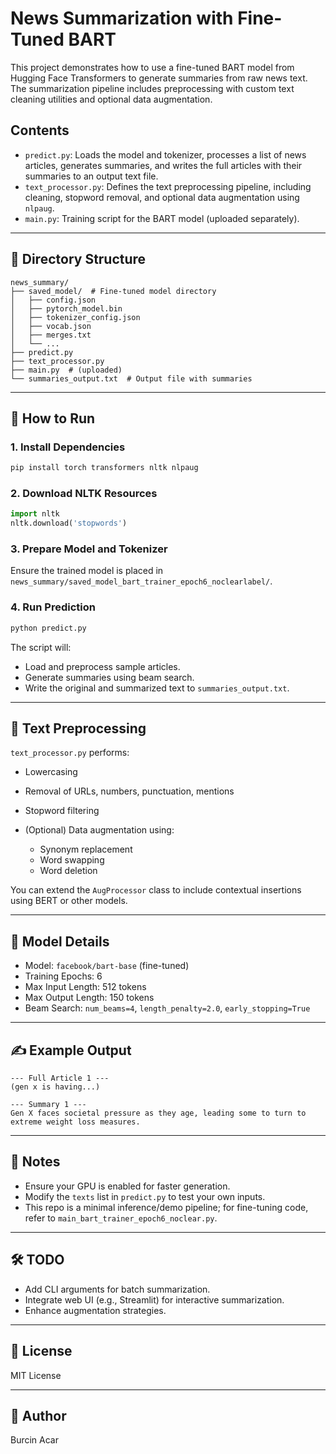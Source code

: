 # News Summarization with Fine-Tuned BART

This project demonstrates how to use a fine-tuned BART model from Hugging Face Transformers to generate summaries from raw news text. The summarization pipeline includes preprocessing with custom text cleaning utilities and optional data augmentation.

## Contents

* `predict.py`: Loads the model and tokenizer, processes a list of news articles, generates summaries, and writes the full articles with their summaries to an output text file.
* `text_processor.py`: Defines the text preprocessing pipeline, including cleaning, stopword removal, and optional data augmentation using `nlpaug`.
* `main.py`: Training script for the BART model (uploaded separately).

---

## 📁 Directory Structure

```
news_summary/
├── saved_model/  # Fine-tuned model directory
│   ├── config.json
│   ├── pytorch_model.bin
│   ├── tokenizer_config.json
│   ├── vocab.json
│   ├── merges.txt
│   └── ...
├── predict.py
├── text_processor.py
├── main.py  # (uploaded)
└── summaries_output.txt  # Output file with summaries
```

---

## 🚀 How to Run

### 1. Install Dependencies

```bash
pip install torch transformers nltk nlpaug
```

### 2. Download NLTK Resources

```python
import nltk
nltk.download('stopwords')
```

### 3. Prepare Model and Tokenizer

Ensure the trained model is placed in `news_summary/saved_model_bart_trainer_epoch6_noclearlabel/`.

### 4. Run Prediction

```bash
python predict.py
```

The script will:

* Load and preprocess sample articles.
* Generate summaries using beam search.
* Write the original and summarized text to `summaries_output.txt`.

---

## 🧹 Text Preprocessing

`text_processor.py` performs:

* Lowercasing
* Removal of URLs, numbers, punctuation, mentions
* Stopword filtering
* (Optional) Data augmentation using:

  * Synonym replacement
  * Word swapping
  * Word deletion

You can extend the `AugProcessor` class to include contextual insertions using BERT or other models.

---

## 🧠 Model Details

* Model: `facebook/bart-base` (fine-tuned)
* Training Epochs: 6
* Max Input Length: 512 tokens
* Max Output Length: 150 tokens
* Beam Search: `num_beams=4`, `length_penalty=2.0`, `early_stopping=True`

---

## ✍️ Example Output

```
--- Full Article 1 ---
(gen x is having...)

--- Summary 1 ---
Gen X faces societal pressure as they age, leading some to turn to extreme weight loss measures.
```

---

## 📌 Notes

* Ensure your GPU is enabled for faster generation.
* Modify the `texts` list in `predict.py` to test your own inputs.
* This repo is a minimal inference/demo pipeline; for fine-tuning code, refer to `main_bart_trainer_epoch6_noclear.py`.

---

## 🛠️ TODO

* Add CLI arguments for batch summarization.
* Integrate web UI (e.g., Streamlit) for interactive summarization.
* Enhance augmentation strategies.

---

## 📜 License

MIT License

---

## 👤 Author

Burcin Acar
